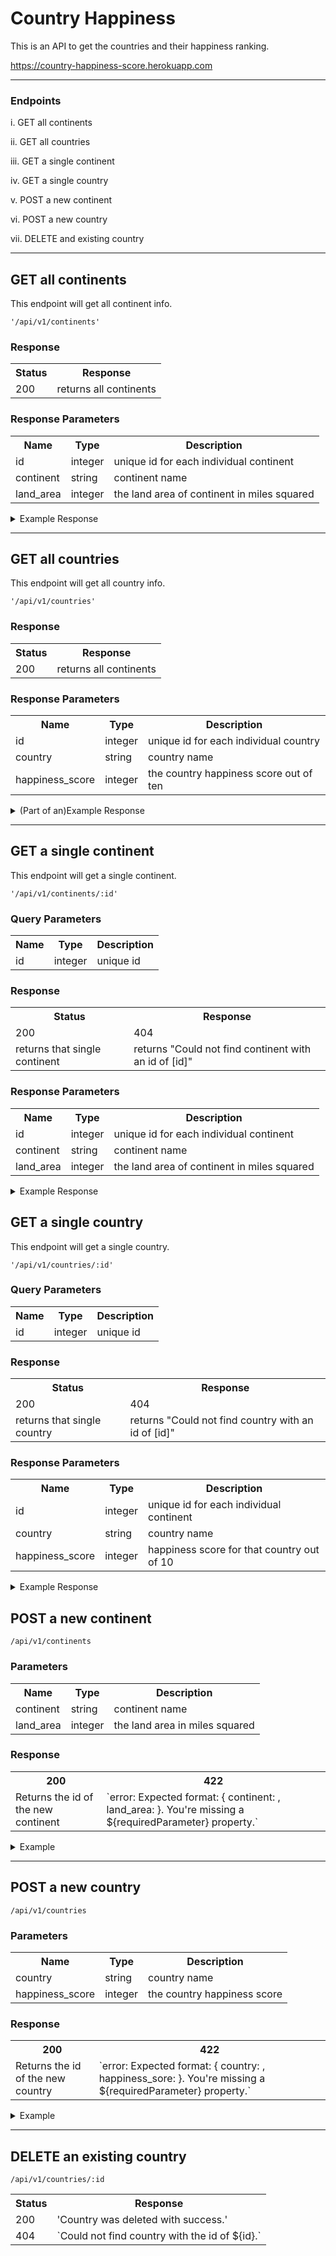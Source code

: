 # Country Happiness


This is an API to get the countries and their happiness ranking.

https://country-happiness-score.herokuapp.com

***

### Endpoints

i. GET all continents

ii. GET all countries

iii. GET a single continent

iv. GET a single country

v. POST a new continent

vi. POST a new country

vii. DELETE and existing country

***

## GET all continents

This endpoint will get all continent info.

`'/api/v1/continents'`

### Response

<table>
  <tr>
    <th>Status</th>
    <th>Response</th>
  </tr>
  <tr>
    <td>200</td>
    <td>returns all continents</td>
  </tr>
</table>

### Response Parameters

<table style="width:100%">
  <tr>
    <th>Name</th>
    <th>Type</th>
    <th>Description</th>
  </tr>
  <tr>
    <td>id</td>
    <td>integer</td>
    <td>unique id for each individual continent</td>
  </tr>
  <tr>
    <td>continent</td>
    <td>string</td>
    <td>continent name</td>
  </tr>
    <tr>
    <td>land_area</td>
    <td>integer</td>
    <td>the land area of continent in miles squared </td>
  </tr>
</table>

<details>
  <summary>Example Response</summary>

```javascript
[
    {
        "id": 79,
        "continent": "Asia",
        "land_area": 16921556,
        "created_at": "2019-11-21T18:31:13.233Z",
        "updated_at": "2019-11-21T18:31:13.233Z"
    },
    {
        "id": 80,
        "continent": "Africa",
        "land_area": 11728037,
        "created_at": "2019-11-21T18:31:13.240Z",
        "updated_at": "2019-11-21T18:31:13.240Z"
    },
    {
        "id": 81,
        "continent": "North America",
        "land_area": 9458315,
        "created_at": "2019-11-21T18:31:13.239Z",
        "updated_at": "2019-11-21T18:31:13.239Z"
    },
    {
        "id": 82,
        "continent": "South America",
        "land_area": 6889679,
        "created_at": "2019-11-21T18:31:13.240Z",
        "updated_at": "2019-11-21T18:31:13.240Z"
    },
    {
        "id": 83,
        "continent": "Europe",
        "land_area": 3943281,
        "created_at": "2019-11-21T18:31:13.242Z",
        "updated_at": "2019-11-21T18:31:13.242Z"
    },
    {
        "id": 84,
        "continent": "Australia",
        "land_area": 3478238,
        "created_at": "2019-11-21T18:31:13.244Z",
        "updated_at": "2019-11-21T18:31:13.244Z"
    },
    {
        "id": 85,
        "continent": "Antarctica",
        "land_area": 76567654,
        "created_at": "2019-11-23T20:37:22.952Z",
        "updated_at": "2019-11-23T20:37:22.952Z"
    }
]
```
</details>

***

## GET all countries

This endpoint will get all country info.

`'/api/v1/countries'`

### Response

<table>
  <tr>
    <th>Status</th>
    <th>Response</th>
  </tr>
  <tr>
    <td>200</td>
    <td>returns all continents</td>
  </tr>
</table>

### Response Parameters

<table style="width:100%">
  <tr>
    <th>Name</th>
    <th>Type</th>
    <th>Description</th>
  </tr>
  <tr>
    <td>id</td>
    <td>integer</td>
    <td>unique id for each individual country</td>
  </tr>
  <tr>
    <td>country</td>
    <td>string</td>
    <td>country name</td>
  </tr>
    <tr>
    <td>happiness_score</td>
    <td>integer</td>
    <td>the country happiness score out of ten</td>
  </tr>
</table>

<details>
  <summary>(Part of an)Example Response</summary>
  
```javascript
{
        "id": 450,
        "country": "United Kingdom",
        "happiness_score": 6,
        "continent_id": 83,
        "created_at": "2019-11-21T18:31:13.266Z",
        "updated_at": "2019-11-21T18:31:13.266Z"
    },
    {
        "id": 460,
        "country": "Moldova",
        "happiness_score": 5,
        "continent_id": 83,
        "created_at": "2019-11-21T18:31:13.274Z",
        "updated_at": "2019-11-21T18:31:13.274Z"
    },
    {
        "id": 468,
        "country": "Chile",
        "happiness_score": 6,
        "continent_id": 82,
        "created_at": "2019-11-21T18:31:13.279Z",
        "updated_at": "2019-11-21T18:31:13.279Z"
    },
    {
        "id": 478,
        "country": "Nicaragua",
        "happiness_score": 5,
        "continent_id": 82,
        "created_at": "2019-11-21T18:31:13.282Z",
        "updated_at": "2019-11-21T18:31:13.282Z"
    },
```
</details>

***

## GET a single continent

This endpoint will get a single continent.

`'/api/v1/continents/:id'`

### Query Parameters
<table>
  <tr>
    <th>Name</th>
    <th>Type</th>
    <th>Description</th>
  </tr>
  <tr>
    <td>id</td>
    <td>integer</td>
    <td>unique id</td>
  </tr>
</table>

### Response
<table>
  <tr>
    <th>Status</th>
    <th>Response</th>
  </tr>
  <tr>
    <td>200</td>
    <td>404</td>
  </tr>
    <tr>
    <td>returns that single continent</td>
    <td>returns "Could not find continent with an id of [id]"</td>
  </tr>
</table>

### Response Parameters

<table style="width:100%">
  <tr>
    <th>Name</th>
    <th>Type</th>
    <th>Description</th>
  </tr>
  <tr>
    <td>id</td>
    <td>integer</td>
    <td>unique id for each individual continent</td>
  </tr>
  <tr>
    <td>continent</td>
    <td>string</td>
    <td>continent name</td>
  </tr>
    <tr>
    <td>land_area</td>
    <td>integer</td>
    <td>the land area of continent in miles squared </td>
  </tr>
</table>

<details>
  <summary>Example Response</summary>
  
  ```javascript
      {
        "id": 82,
        "continent": "South America",
        "land_area": 6889679,
        "created_at": "2019-11-21T18:31:13.240Z",
        "updated_at": "2019-11-21T18:31:13.240Z"
    }
  ```
</details
  
***

## GET a single country
This endpoint will get a single country.

`'/api/v1/countries/:id'`

### Query Parameters
<table>
  <tr>
    <th>Name</th>
    <th>Type</th>
    <th>Description</th>
  </tr>
  <tr>
    <td>id</td>
    <td>integer</td>
    <td>unique id</td>
  </tr>
</table>

### Response
<table>
  <tr>
    <th>Status</th>
    <th>Response</th>
  </tr>
  <tr>
    <td>200</td>
    <td>404</td>
  </tr>
    <tr>
    <td>returns that single country</td>
    <td>returns "Could not find country with an id of [id]"</td>
  </tr>
</table>

### Response Parameters

<table style="width:100%">
  <tr>
    <th>Name</th>
    <th>Type</th>
    <th>Description</th>
  </tr>
  <tr>
    <td>id</td>
    <td>integer</td>
    <td>unique id for each individual continent</td>
  </tr>
  <tr>
    <td>country</td>
    <td>string</td>
    <td>country name</td>
  </tr>
    <tr>
    <td>happiness_score</td>
    <td>integer</td>
    <td>happiness score for that country out of 10</td>
  </tr>
</table>

<details>
  <summary>Example Response</summary>
  
  ```javascript
    {
        "id": 459,
        "country": "Kazakhstan",
        "happiness_score": 5,
        "continent_id": 83,
        "created_at": "2019-11-21T18:31:13.273Z",
        "updated_at": "2019-11-21T18:31:13.273Z"
    }
  ```
</details

***

## POST a new continent

`/api/v1/continents`

### Parameters

<table>
  <tr>
    <th>Name</th>
    <th>Type</th>
    <th>Description</th>
  </tr>
  <tr>
    <td>continent</td>
    <td>string</td>
    <td>continent name</td>
  </tr>
  <tr>
    <td>land_area</td>
    <td>integer</td>
    <td>the land area in miles squared</td>
  </tr>
</table>

### Response

<table>
  <tr>
    <th>200</th>
    <th>422</th>
  </tr>
  <tr>
    <td>Returns the id of the new continent</td>
    <td>`error: Expected format: { continent: <String>, land_area: <Integer>}. You're missing a ${requiredParameter} property.`</td>
  </tr>
</table>
  
<details>
  <summary>Example</summary>
  
  `{ "id": 91 }`
  
</details>

***

## POST a new country

`/api/v1/countries`

### Parameters

<table>
  <tr>
    <th>Name</th>
    <th>Type</th>
    <th>Description</th>
  </tr>
  <tr>
    <td>country</td>
    <td>string</td>
    <td>country name</td>
  </tr>
  <tr>
    <td>happiness_score</td>
    <td>integer</td>
    <td>the country happiness score</td>
  </tr>
</table>

### Response

<table>
  <tr>
    <th>200</th>
    <th>422</th>
  </tr>
  <tr>
    <td>Returns the id of the new country</td>
    <td>`error: Expected format: { country: <String>, happiness_sore: <Integer>}. You're missing a ${requiredParameter} property.`</td>
  </tr>
</table>
  
<details>
  <summary>Example</summary>
  
  `{ "id": 549 }`
  
</details>

***

## DELETE an existing country

`/api/v1/countries/:id`

<table>
  <tr>
    <th>Status</th>
    <th>Response</th>
  </tr>
  <tr>
    <td>200</td>
    <td>'Country was deleted with success.'</td>
  </tr>
    <tr>
    <td>404</td>
    <td>`Could not find country with the id of ${id}.`</td>
  </tr>
</table>
